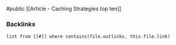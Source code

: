 #public
[[Article - Caching Strategies top ten]]


### Backlinks
```dataview 
list from [[#]] where contains(file.outlinks, this.file.link)
```

